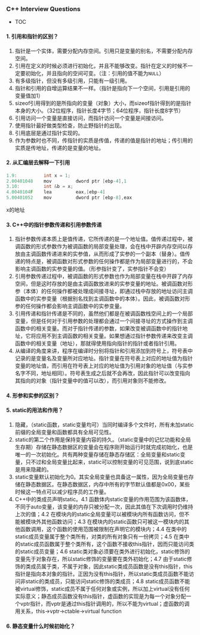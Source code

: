 
### C++ Interview Questions

- TOC

#### 1. 引用和指针的区别？
1. 指针是一个实体，需要分配内存空间。引用只是变量的别名，不需要分配内存空间。
2. 引用在定义的时候必须进行初始化，并且不能够改变。指针在定义的时候不一定要初始化，并且指向的空间可变。（注：引用的值不能为`NULL`）
3. 有多级指针，但没有多级引用，只能有一级引用。
4. 指针和引用的自增运算结果不一样。（指针是指向下一个空间，引用是引用的变量值加1）
5. sizeof引用得到的是所指向的变量（对象）大小，而sizeof指针得到的是指针本身的大小。（32位程序，指针长度4字节；64位程序，指针长度8字节）
6. 引用访问一个变量是直接访问，而指针访问一个变量是间接访问。
7. 使用指针最好做类型检查，防止野指针的出现。
8. 引用底层是通过指针实现的。
9. 作为参数时也不同，传指针的实质是传值，传递的值是指针的地址；传引用的实质是传地址，传递的是变量的地址。

#### 2. 从汇编层去解释一下引用
```C++
1.9:          int x = 1;
2.00401048    mov         dword ptr [ebp-4],1
3.10:         int &b = x;
4.0040104F    lea         eax,[ebp-4]
5.00401052    mov         dword ptr [ebp-8],eax
```
x的地址


#### 3. C++中的指针参数传递和引用参数传递
1. 指针参数传递本质上是值传递，它所传递的是一个地址值。值传递过程中，被调函数的形式参数作为被调函数的局部变量处理，会在栈中开辟内存空间以存放由主调函数传递进来的实参值，从而形成了实参的一个副本（替身）。值传递的特点是，被调函数对形式参数的任何操作都是作为局部变量进行的，不会影响主调函数的实参变量的值。（形参指针变了，实参指针不会变）
2. 引用参数传递过程中，被调函数的形式参数也作为局部变量在栈中开辟了内存空间，但是这时存放的是由主调函数放进来的实参变量的地址。被调函数对形参（本体）的任何操作都被处理成间接寻址，即通过栈中存放的地址访问主调函数中的实参变量（根据别名找到主调函数中的本体）。因此，被调函数对形参的任何操作都会影响主调函数中的实参变量。
3. 引用传递和指针传递是不同的，虽然他们都是在被调函数栈空间上的一个局部变量，但是任何对于引用参数的处理都会通过一个间接寻址的方式操作到主调函数中的相关变量。而对于指针传递的参数，如果改变被调函数中的指针地址，它将应用不到主调函数的相关变量。如果想通过指针参数传递来改变主调函数中的相关变量（地址），那就得使用指向指针的指针或者指针引用。
4. 从编译的角度来讲，程序在编译时分别将指针和引用添加到符号上，符号表中记录的是变量名及变量所对应地址。指针变量在符号表上对应的地址值为指针变量的地址值，而引用在符号表上对应的地址值为引用对象的地址值（与实参名字不同，地址相同）。符号表生成之后就不会再改，因此指针可以改变指向其指向的对象（指针变量中的值可以改），而引用对象则不能修改。

#### 4. 形参和实参的区别？






#### 5. static的用法和作用？
1. 隐藏，（static函数，static变量均可）当同时编译多个文件时，所有未加static前缀的全局变量和函数都具有全局可见性。
2. static的第二个作用是保持变量内容的持久。（static变量中的记忆功能和全局生存期）存储在静态数据区的变量会在程序刚开始运行时就完成初始化，也是唯一的一次初始化。共有两种变量存储在静态存储区：全局变量和static变量，只不过和全局变量比起来，static可以控制变量的可见范围，说到底static是用来隐藏的。
3. static变量默认初始化为0。其实全局变量也具备这一属性，因为全局变量也存储在静态数据区。在静态数据区，内存中所有的字节默认值都是0x00，某些时候这一特点可以减少程序员的工作量。
4. C++中的类成员声明static。4.1 函数体内static变量的作用范围为该函数体，不同于auto变量，该变量的内存只被分配一次，因此其值在下次调用时仍维持上次的值；4.2 在模块内的static全局变量可以被模块内所有函数访问，但不能被模块外其他函数访问；4.3 在模块内的static函数只可被这一模块内的其他函数调用，这个函数的使用范围被限制在声明它的模块内；4.4 在类中的static成员变量属于整个类所有，对类的所有对象只有一份拷贝；4.5 在类中的static成员函数属于整个类所有，这个函数不接收this指针，因而只能访问类的static成员变量；4.6 static类对象必须要在类外进行初始化，static修饰的变量先于对象存在，所以static修饰的变量要在类外初始化；4.7 由于static修饰的类成员属于类，不属于对象，因此static类成员函数是没有this指针，this指针是指向本对象的指针。正因为没有this指针，所以static类成员函数不能访问非static的类成员，只能访问static修饰的类成员；4.8 static成员函数不能被virtual修饰，static成员不属于任何对象或实例，所以加上virtual没有任何实际意义；静态成员函数没有this指针，虚函数的实现是为每一个对象分配一个vptr指针，而vptr是通过this指针调用的，所以不能为virtual；虚函数的调用关系，this->vptr->ctable->virtual function

#### 6. 静态变量什么时候初始化？
